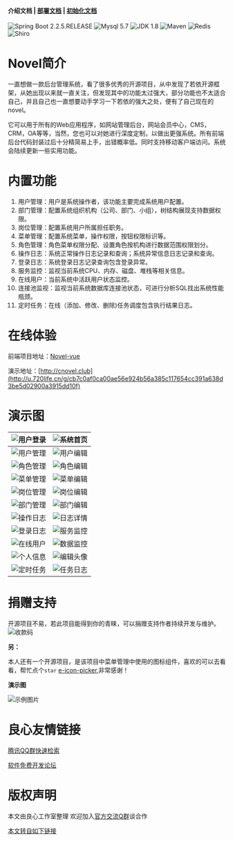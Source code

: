 #### 介绍文档 | [部署文档](doc/BUILD.md) |  [初始化文档](doc/INIT.md)

![Spring Boot 2.2.5.RELEASE](https://img.shields.io/badge/Spring%20Boot-2.2.5.RELEASE-brightgreen.svg)
![Mysql 5.7](https://img.shields.io/badge/Mysql-5.7-blue.svg)
![JDK 1.8](https://img.shields.io/badge/JDK-1.8-brightgreen.svg)
![Maven](https://img.shields.io/badge/Maven-3.6.2-yellowgreen.svg)
![Redis](https://img.shields.io/badge/Redis-3.2-green.svg)
![Shiro](https://img.shields.io/badge/Shiro-1.5.1-lightgrey.svg)


# Novel简介
  一直想做一款后台管理系统，看了很多优秀的开源项目，从中发现了若依开源框架，从她出现以来就一直关注，但发现其中的功能太过强大，部分功能也不太适合自己，并且自己也一直想要动手学习一下若依的强大之处，便有了自己现在的novel。
 
  它可以用于所有的Web应用程序，如网站管理后台，网站会员中心，CMS，CRM，OA等等，当然，您也可以对她进行深度定制，以做出更强系统。所有前端后台代码封装过后十分精简易上手，出错概率低。同时支持移动客户端访问。系统会陆续更新一些实用功能。
       

# 内置功能


1.  用户管理：用户是系统操作者，该功能主要完成系统用户配置。
2.  部门管理：配置系统组织机构（公司、部门、小组），树结构展现支持数据权限。
3.  岗位管理：配置系统用户所属担任职务。
4.  菜单管理：配置系统菜单，操作权限，按钮权限标识等。
5.  角色管理：角色菜单权限分配、设置角色按机构进行数据范围权限划分。
6.  操作日志：系统正常操作日志记录和查询；系统异常信息日志记录和查询。
7.  登录日志：系统登录日志记录查询包含登录异常。
8.  服务监控：监视当前系统CPU、内存、磁盘、堆栈等相关信息。
9.  在线用户：当前系统中活跃用户状态监控。
10. 连接池监视：监视当前系统数据库连接池状态，可进行分析SQL找出系统性能瓶颈。
11. 定时任务：在线（添加、修改、删除)任务调度包含执行结果日志。

# 在线体验

前端项目地址：[Novel-vue](http://u.720life.cn/g/2e71d0f0a5c601172267ba20d3a43c6e7581122637ed993491c0ac48c47d33e4dd478c7a190cfd8f43c73a8348915ffe)

演示地址：[http://cnovel.club](http://u.720life.cn/g/cb7c0af0ca00ae56e924b56a385c117654cc391a638d3be5d02900a3915dd10f)


# 演示图

| ![用户登录](https://oscimg.oschina.net/oscnet/up-4fc9e90ab9a427415b2a231d647bb6682b4.png "用户登录") | ![系统首页](https://oscimg.oschina.net/oscnet/up-f5f91451165f3d0dcfdcab9482ab867c09f.png "系统首页") |
| ------------ | ------------ |
| ![用户管理](https://oscimg.oschina.net/oscnet/up-3914e348f499598c26aba4b7c92ad5ce8bb.png "用户管理") | ![用户编辑](https://oscimg.oschina.net/oscnet/up-f24997c68d622dc9b2d079ef24da9919d17.png "用户编辑") |
| ![角色管理](https://oscimg.oschina.net/oscnet/up-a0604715ea922b9cc06cc7ebf5e9d874159.png "角色管理") | ![角色编辑](https://oscimg.oschina.net/oscnet/up-8f24ea94aec59ff494d205254ec9f04ad2c.png "角色编辑") |
| ![菜单管理](https://oscimg.oschina.net/oscnet/up-fb682a64f33692c7fe95befcc83b484f02f.png "菜单管理") | ![菜单编辑](https://oscimg.oschina.net/oscnet/up-ce248e9ea710d4b39969400a5c485cf19a2.png "菜单编辑") |
| ![岗位管理](https://oscimg.oschina.net/oscnet/up-d962e260fdcd43929ff5e8664a00b9ebf2e.png "岗位管理") | ![岗位编辑](https://oscimg.oschina.net/oscnet/up-deac57b7fae4d300bf64267fe9d4408f1d1.png "岗位编辑") |
| ![部门管理](https://oscimg.oschina.net/oscnet/up-a87d3c402fc59b075d11749860043af78f4.png "部门管理") | ![部门编辑](https://oscimg.oschina.net/oscnet/up-c9663b06835ac73f523409c14d65f8d1b85.png "部门编辑") |
| ![操作日志](https://oscimg.oschina.net/oscnet/up-51c244b113d1fe11e51c5e8db36c27baf83.png "操作日志") | ![日志详情](https://oscimg.oschina.net/oscnet/up-12952a8957a15b8e7fb0d9cebe219c6e093.png "日志详情") |
| ![登录日志](https://oscimg.oschina.net/oscnet/up-04f46761918f952cf8df0dc56b09672e69e.png "登录日志") | ![服务监控](https://oscimg.oschina.net/oscnet/up-257213ddf2fcbf090f15a2f3573eff2b566.png "服务监控") |
| ![在线用户](https://oscimg.oschina.net/oscnet/up-0b0ab18325a221e68057be0baabea481602.png "在线用户") | ![数据监控](https://oscimg.oschina.net/oscnet/up-762373c8e139d6512c4f0c64269a5d55c19.png "数据监控") |
| ![个人信息](https://oscimg.oschina.net/oscnet/up-172e7b0f0140f82b11f4929e8af9b33aac5.png "个人信息") | ![编辑头像](https://oscimg.oschina.net/oscnet/up-4583a5fb165131316c90e4793089755f896.png "编辑头像") |
| ![定时任务](https://oscimg.oschina.net/oscnet/up-643bc6ea5ff8a9bcd1d8b5b6245ab2ed311.png "定时任务") | ![任务日志](https://oscimg.oschina.net/oscnet/up-553b0665d66ec17b0624361d6216cbbf84e.png "任务日志") |

# 捐赠支持

开源项目不易，若此项目能得到你的青睐，可以捐赠支持作者持续开发与维护。
 ![收款码](https://oscimg.oschina.net/oscnet/up-e2344cd770f7f7386637d0dbbfb5d48472c.JPEG)


**另：**

本人还有一个开源项目，是该项目中菜单管理中使用的图标组件，喜欢的可以去看看，帮忙点个`star`  [e-icon-picker](http://u.720life.cn/g/2e71d0f0a5c601172267ba20d3a43c6ed44a9733a5a6f2f6904dd899a1b9b58a18828bec817107d089ae8100f96a5e0d),非常感谢！


**演示图**

![示例图片](https://oscimg.oschina.net/oscnet/up-bf411d272ce969c1d5be9dc1ea12a8969ea.JPEG "示例图片")



 # 良心友情链接

[腾讯QQ群快速检索](http://u.720life.cn/s/8cf73f7c)

[软件免费开发论坛](http://u.720life.cn/s/bbb01dc0)

# 版权声明 

本文由良心工作室整理 欢迎加入[官方交流Q群](https://u.720life.cn/s/f2316816)谈合作

[本文转自如下链接](http://u.720life.cn/g/2e71d0f0a5c601172267ba20d3a43c6e86a08f225755344b846d59eec25f4dff0fb0b14d1e6b454000c29ea6ba638755e858f4e62c6264fc8087300388186376)